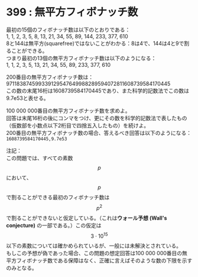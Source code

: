 # 399 : 無平方フィボナッチ数

最初の15個のフィボナッチ数は以下のとおりである：  
1, 1, 2, 3, 5, 8, 13, 21, 34, 55, 89, 144, 233, 377, 610  
8と144は無平方\(squarefree\)ではないことがわかる：8は4で、144は4と9で割ることができる。  
つまり最初の13個の無平方フィボナッチ数は以下のようになる：  
1, 1, 2, 3, 5, 13, 21, 34, 55, 89, 233, 377, 610

200番目の無平方フィボナッチ数は：  
971183874599339129547649988289594072811608739584170445  
この数の末尾16桁は1608739584170445であり、また科学的記数法でこの数は9.7e53と表せる。

100 000 000番目の無平方フィボナッチ数を求めよ。  
回答は末尾16桁の後にコンマをつけ、更にその数を科学的記数法で表したもの（仮数部を小数点以下2桁目で四捨五入したもの）を続けよ。  
200番目の無平方フィボナッチ数の場合、答えるべき回答は以下のようになる：  
`1608739584170445,9.7e53`

注記：  
この問題では、すべての素数$$p$$において、$$p$$で割ることができる最初のフィボナッチ数は$$p^2$$で割ることができないと仮定している。（これは**ウォール予想 \(Wall's conjecture\)** の一部である。）この仮定は$$3 \cdot 10^{15}$$以下の素数については確かめられているが、一般には未解決とされている。  
もしこの予想が偽であった場合、この問題の想定回答は100 000 000番目の無平方フィボナッチ数である保障はなく、正確に言えばそのような数の下限を示すのみとなる。

